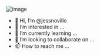 ![image](https://user-images.githubusercontent.com/104330743/170105672-64fb8047-2c86-4ba0-8748-543b0e740e63.png)



- 👋 Hi, I’m @jessnovillo
- 👀 I’m interested in ...
- 🌱 I’m currently learning ...
- 💞️ I’m looking to collaborate on ...
- 📫 How to reach me ...

<!---
jessnovillo/jessnovillo is a ✨ special ✨ repository because its `README.md` (this file) appears on your GitHub profile.
You can click the Preview link to take a look at your changes.
--->
